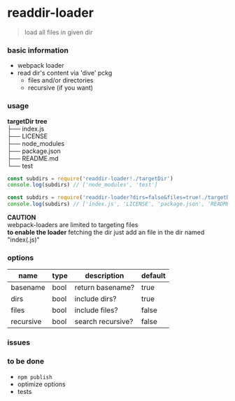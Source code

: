 # readdir-loader
> load all files in given dir

### basic information
* webpack loader
* read dir's content via 'dive' pckg  
    * files and/or directories
    * recursive (if you want)

### usage
**targetDir tree**  
├── index.js  
├── LICENSE  
├── node_modules  
├── package.json  
├── README.md  
└── test
```JavaScript
const subdirs = require('readdir-loader!./targetDir')
console.log(subdirs) // ['node_modules', 'test']

const subdirs = require('readdir-loader?dirs=false&files=true!./targetDir')
console.log(subdirs) // ['index.js', 'LICENSE', 'package.json', 'README.md']
```
**CAUTION**  
webpack-loaders are limited to targeting files  
**to enable the loader** fetching the dir just add an file in the dir named "index(.js)"

### options
| name | type | description | default |
|------|------|-------------|-------------|
| basename | bool | return basename? | true |
| dirs | bool | include dirs? | true |
| files | bool | include files? | false |
| recursive | bool | search recursive? | false |

### issues


### to be done  
* `npm publish`
* optimize options
* tests
